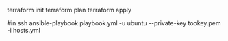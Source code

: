 terraform init
terraform plan
terraform apply

#in ssh
ansible-playbook playbook.yml -u ubuntu --private-key tookey.pem -i hosts.yml